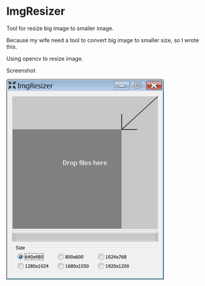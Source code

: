 ImgResizer
==========

Tool for resize big image to smaller image.

Because my wife need a tool to convert big image to smaller size, so I wrote this.

Using opencv to resize image.

Screenshot

![startup](https://github.com/buaabyl/ImgResizer/raw/master/screenshot/2013-05-04_163349.png)

